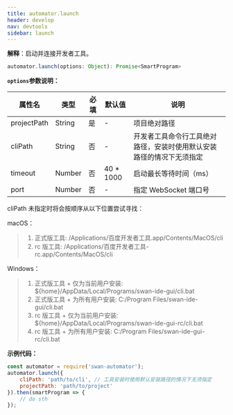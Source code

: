 ```yaml
---
title: automator.launch
header: develop
nav: devtools
sidebar: launch
---
```


**解释**：启动并连接开发者工具。

```ts
automator.launch(options: Object): Promise<SmartProgram>
```

**`options`参数说明：**

|属性名 |类型  |必填 | 默认值 |说明|
|---- | ---- | ---- | ----|----|
|projectPath| String|是|- |项目绝对路径|
|cliPath| String|否|- |开发者工具命令行工具绝对路径，安装时使用默认安装路径的情况下无须指定|
|timeout| Number|否|40 * 1000|启动最长等待时间（ms）|
|port| Number|否|- |指定 WebSocket 端口号|

cliPath 未指定时将会按顺序从以下位置尝试寻找：

macOS：
> 1. 正式版工具: /Applications/百度开发者工具.app/Contents/MacOS/cli
> 2. rc 版工具: /Applications/百度开发者工具-rc.app/Contents/MacOS/cli

Windows：
> 1. 正式版工具 + 仅为当前用户安装: ${home}/AppData/Local/Programs/swan-ide-gui/cli.bat
> 2. 正式版工具 + 为所有用户安装: C:/Program Files/swan-ide-gui/cli.bat
> 3. rc 版工具 + 仅为当前用户安装: ${home}/AppData/Local/Programs/swan-ide-gui-rc/cli.bat
> 4. rc 版工具 + 为所有用户安装: C:/Program Files/swan-ide-gui-rc/cli.bat

**示例代码：**

```js
const automator = require('swan-automator');
automator.launch({
    cliPath: 'path/to/cli', // 工具安装时使用默认安装路径的情况下无须指定
    projectPath: 'path/to/project'
}).then(smartProgram => {
    // do sth
});
```